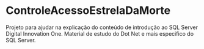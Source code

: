 # ControleAcessoEstrelaDaMorte
Projeto para ajudar na explicação do conteúdo de introdução ao SQL Server Digital Innovation One.
Material de estudo do Dot Net e mais especifico do SQL Server.
